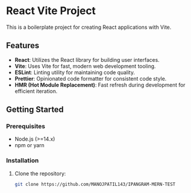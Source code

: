 # React Vite Project

This is a boilerplate project for creating React applications with Vite.

## Features

- **React**: Utilizes the React library for building user interfaces.
- **Vite**: Uses Vite for fast, modern web development tooling.
- **ESLint**: Linting utility for maintaining code quality.
- **Prettier**: Opinionated code formatter for consistent code style.
- **HMR (Hot Module Replacement)**: Fast refresh during development for efficient iteration.

## Getting Started

### Prerequisites

- Node.js (>=14.x)
- npm or yarn

### Installation

1. Clone the repository:

   ```bash
   git clone https://github.com/MANOJPATIL143/IPANGRAM-MERN-TEST
